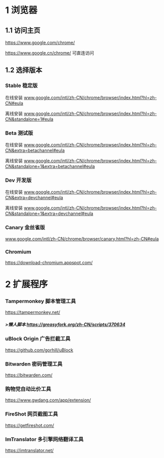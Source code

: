 # 1 浏览器

## 1.1 访问主页

https://www.google.com/chrome/

https://www.google.cn/chrome/
可直连访问

## 1.2 选择版本

### Stable 稳定版

在线安装 www.google.com/intl/zh-CN/chrome/browser/index.html?hl=zh-CN#eula

离线安装 www.google.com/intl/zh-CN/chrome/browser/index.html?hl=zh-CN&standalone=1#eula
 
### Beta 测试版

在线安装 www.google.com/intl/zh-CN/chrome/browser/index.html?hl=zh-CN&extra=betachannel#eula

离线安装 www.google.com/intl/zh-CN/chrome/browser/index.html?hl=zh-CN&standalone=1&extra=betachannel#eula
 
### Dev 开发版

在线安装 www.google.com/intl/zh-CN/chrome/browser/index.html?hl=zh-CN&extra=devchannel#eula

离线安装 www.google.com/intl/zh-CN/chrome/browser/index.html?hl=zh-CN&standalone=1&extra=devchannel#eula

### Canary 金丝雀版

www.google.com/intl/zh-CN/chrome/browser/canary.html?hl=zh-CN#eula

### Chromium

https://download-chromium.appspot.com/

# 2 扩展程序

### Tampermonkey 脚本管理工具

https://tampermonkey.net/

##### >懒人脚本 https://greasyfork.org/zh-CN/scripts/370634

### uBlock Origin 广告拦截工具

https://github.com/gorhill/uBlock

### Bitwarden 密码管理工具

https://bitwarden.com/

### 购物党自动比价工具

https://www.gwdang.com/app/extension/

### FireShot 网页截图工具

https://getfireshot.com/

### ImTranslator 多引擎网络翻译工具

https://imtranslator.net/
